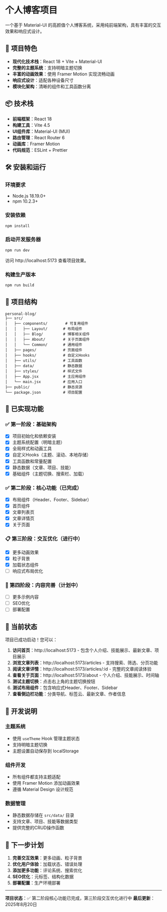 # 个人博客项目

一个基于 Material-UI 的高颜值个人博客系统，采用纯前端架构，具有丰富的交互效果和响应式设计。

## 🚀 项目特色

- **现代化技术栈**：React 18 + Vite + Material-UI
- **完整的主题系统**：支持明暗主题切换
- **丰富的动画效果**：使用 Framer Motion 实现流畅动画
- **响应式设计**：适配各种设备尺寸
- **模块化架构**：清晰的组件和工具函数分离

## 📦 技术栈

- **前端框架**：React 18
- **构建工具**：Vite 4.5
- **UI组件库**：Material-UI (MUI)
- **路由管理**：React Router 6
- **动画库**：Framer Motion
- **代码规范**：ESLint + Prettier

## 🛠️ 安装和运行

### 环境要求
- Node.js 18.19.0+
- npm 10.2.3+

### 安装依赖
```bash
npm install
```

### 启动开发服务器
```bash
npm run dev
```

访问 http://localhost:5173 查看项目效果。

### 构建生产版本
```bash
npm run build
```

## 📁 项目结构

```
personal-blog/
├── src/
│   ├── components/        # 可复用组件
│   │   ├── Layout/       # 布局组件
│   │   ├── Blog/         # 博客相关组件
│   │   ├── About/        # 关于页面组件
│   │   └── Common/       # 通用组件
│   ├── pages/            # 页面组件
│   ├── hooks/            # 自定义Hooks
│   ├── utils/            # 工具函数
│   ├── data/             # 静态数据
│   ├── styles/           # 样式文件
│   ├── App.jsx           # 主应用组件
│   └── main.jsx          # 应用入口
├── public/               # 静态资源
└── package.json          # 项目配置
```

## 🎨 已实现功能

### ✅ 第一阶段：基础架构
- [x] 项目初始化和依赖安装
- [x] 主题系统配置（明暗主题）
- [x] 全局样式和动画工具
- [x] 自定义Hooks（主题、滚动、本地存储）
- [x] 工具函数和常量配置
- [x] 静态数据（文章、项目、技能）
- [x] 基础组件（主题切换、搜索栏、加载）

### ✅ 第二阶段：核心功能（已完成）
- [x] 布局组件（Header、Footer、Sidebar）
- [x] 首页组件
- [x] 文章列表页
- [x] 文章详情页
- [x] 关于页面

### 📋 第三阶段：交互优化（进行中）
- [x] 更多动画效果
- [x] 粒子背景
- [x] 加载状态组件
- [ ] 响应式布局优化

### 🎯 第四阶段：内容完善（计划中）
- [ ] 更多示例内容
- [ ] SEO优化
- [ ] 部署配置

## 🎉 当前状态

项目已成功启动！您可以：

1. **访问首页**：http://localhost:5173 - 包含个人介绍、技能展示、最新文章、项目展示
2. **浏览文章列表**：http://localhost:5173/articles - 支持搜索、筛选、分页功能
3. **阅读文章详情**：http://localhost:5173/articles/:id - 完整的文章阅读体验
4. **查看关于页面**：http://localhost:5173/about - 个人介绍、技能展示、时间轴
5. **测试主题切换**：点击右上角的主题切换按钮
6. **测试布局组件**：包含响应式Header、Footer、Sidebar
7. **查看侧边栏功能**：分类导航、标签云、最新文章、作者信息

## 🔧 开发说明

### 主题系统
- 使用 `useTheme` Hook 管理主题状态
- 支持明暗主题切换
- 主题设置自动保存到 localStorage

### 组件开发
- 所有组件都支持主题适配
- 使用 Framer Motion 添加动画效果
- 遵循 Material Design 设计规范

### 数据管理
- 静态数据存储在 `src/data/` 目录
- 支持文章、项目、技能等数据类型
- 提供完整的CRUD操作函数

## 📝 下一步计划

1. **完善交互效果**：更多动画、粒子背景
2. **优化用户体验**：加载状态、错误处理
3. **添加更多功能**：评论系统、搜索优化
4. **SEO优化**：元标签、结构化数据
5. **部署配置**：生产环境部署

---

**项目状态**：✅ 第二阶段核心功能已完成，第三阶段交互优化进行中
**最后更新**：2025年8月20日
